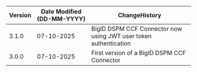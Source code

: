  **Version** | **Date Modified (DD-MM-YYYY)**| **ChangeHistory**                                                                         |
|------------|-------------------------------|-------------------------------------------------------------------------------------------|
| 3.1.0      | 07-10-2025                    | BigID DSPM CCF Connector now using JWT user token authentication                          |
| 3.0.0      | 07-10-2025                    | First version of a BigID DSPM CCF Connector                                               |